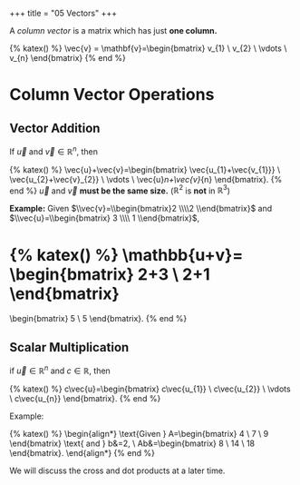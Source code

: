 +++
title = "05 Vectors"
+++

A *<colorize>column vector</colorize>* is a matrix which has just **one column.**

{% katex() %}
\vec{v} = \mathbf{v}=\begin{bmatrix}
v_{1} \\
v_{2} \\
\vdots \\
v_{n}
\end{bmatrix}
{% end %}

# Column Vector Operations
## Vector Addition
If $\vec{u}$ and $\vec{v} \in \mathbb{R}^n,$ then

{% katex() %}
\vec{u}+\vec{v}=\begin{bmatrix}
\vec{u_{1}+\vec{v_{1}}} \\
\vec{u_{2}+\vec{v}_{2}} \\
\vdots \\
\vec{u}_n+\vec{v}_{n}
\end{bmatrix}.
{% end %}
$\vec{u}$ and $\vec{v}$ **must be the same size.** ($\mathbb{R}^{2}$ is **not** in $\mathbb{R}^{3}$)


**Example:**
Given $\\vec{v}=\\begin{bmatrix}2 \\\\2 \\end{bmatrix}$ and $\\vec{u}=\\begin{bmatrix} 3 \\\\ 1 \\end{bmatrix}$, 

{% katex() %}
\mathbb{u+v}=
\begin{bmatrix}
2+3 \\
2+1
\end{bmatrix}
=
\begin{bmatrix}
5 \\
5
\end{bmatrix}.
{% end %}

## Scalar Multiplication
if $\vec{u} \in \mathbb{R}^n$ and $c \in \mathbb{R}$, then

{% katex() %}
c\vec{u}=\begin{bmatrix}
c\vec{u_{1}} \\
c\vec{u_{2}} \\
\vdots \\
c\vec{u_{n}}
\end{bmatrix}.
{% end %}

Example:

{% katex() %}
\begin{align*}
\text{Given } A=\begin{bmatrix}
4 \\
7 \\
9
\end{bmatrix} \text{ and } b&=2, \\
Ab&=\begin{bmatrix}
8 \\
14 \\
18
\end{bmatrix}.
\end{align*}
{% end %}

We will discuss the cross and dot products at a later time.
